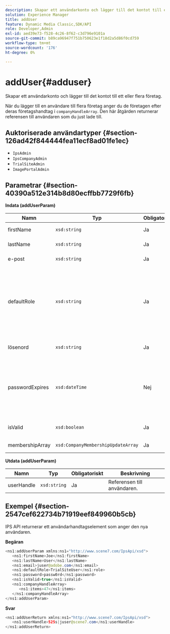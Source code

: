 ```yaml
---
description: Skapar ett användarkonto och lägger till det kontot till ett eller flera företag.
solution: Experience Manager
title: addUser
feature: Dynamic Media Classic,SDK/API
role: Developer,Admin
exl-id: aed39e73-f528-4c26-8f62-c3d796e9101a
source-git-commit: b89ca96947f751b750623e1f18d2a5d86f0cd759
workflow-type: tm+mt
source-wordcount: '176'
ht-degree: 0%

---
```


# addUser{#adduser}

Skapar ett användarkonto och lägger till det kontot till ett eller flera företag.

När du lägger till en användare till flera företag anger du de företagen efter deras företagshandtag i `companyHandleArray`. Den här åtgärden returnerar referensen till användaren som du just lade till.

## Auktoriserade användartyper {#section-126ad42f844444fea11ecf8ad01fe1ec}

* `IpsAdmin`
* `IpsCompanyAdmin`
* `TrialSiteAdmin`
* `ImagePortalAdmin`

## Parametrar {#section-40390a512e314b8d80ecffbb7729f6fb}

**Indata (addUserParam)**

| Namn | Typ | Obligatoriskt | Beskrivning |
|---|---|---|---|
| firstName | `xsd:string` | Ja | Användarens förnamn. |
| lastName | `xsd:string` | Ja | Användarens efternamn. |
| e-post | `xsd:string` | Ja | Användarens e-postadress. |
| defaultRole | `xsd:string` | Ja | Anger rollen för en användare i varje företag de tillhör. Observera dock att rollen `IpsAdmin` åsidosätter andra inställningar per företag. |
| lösenord | `xsd:string` | Ja | Anger användarens lösenord |
| passwordExpires | `xsd:dateTime` | Nej | Anger lösenordets förfalloperiod. Ange tidszonen när begäran skickas. Tidszoner justeras till Central Time. |
| isValid | `xsd:boolean` | Ja | Anger om användaren är giltig. |
| membershipArray | `xsd:CompanyMembershipUpdateArray` | Ja | En array med företagshandtag. |

**Utdata (addUserParam)**

| Namn | Typ | Obligatoriskt | Beskrivning |
|---|---|---|---|
| userHandle | `xsd:string` | Ja | Referensen till användaren. |

## Exempel {#section-2547cef622734b71919eef849960b5cb}

IPS API returnerar ett användarhandtagselement som anger den nya användaren.

**Begäran**

```java {.line-numbers}
<ns1:addUserParam xmlns:ns1="http://www.scene7.com/IpsApi/xsd">
   <ns1:firstName>Joe</ns1:firstName>
   <ns1:lastName>User</ns1:lastName>
   <ns1:email>juser@adobe.com</ns1:email>
   <ns1:defaultRole>TrialSiteUser</ns1:role>
   <ns1:password>passw0rd</ns1:password>
   <ns1:isValid>true</ns1:isValid>
   <ns1:companyHandleArray>
      <ns1:items>47</ns1:items>
   </ns1:companyHandleArray>
</ns1:addUserParam>
```

**Svar**

```java {.line-numbers}
<ns1:addUserReturn xmlns:ns1="http://www.scene7.com/IpsApi/xsd">
   <ns1:userHandle>525s|juser@scene7.com</ns1:userHandle>
</ns1:addUserReturn>
```
